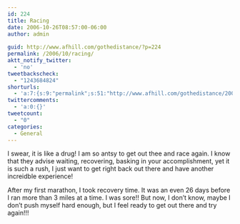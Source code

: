 ```yaml
---
id: 224
title: Racing
date: 2006-10-26T08:57:00-06:00
author: admin
  
guid: http://www.afhill.com/gothedistance/?p=224
permalink: /2006/10/racing/
aktt_notify_twitter:
  - 'no'
tweetbackscheck:
  - "1243684824"
shorturls:
  - 'a:7:{s:9:"permalink";s:51:"http://www.afhill.com/gothedistance/2006/10/racing/";s:7:"tinyurl";s:25:"http://tinyurl.com/qmkt2d";s:4:"isgd";s:17:"http://is.gd/A0FF";s:5:"bitly";s:19:"http://bit.ly/tR8Kn";s:5:"snipr";s:22:"http://snipr.com/i1w6o";s:5:"snurl";s:22:"http://snurl.com/i1w6o";s:7:"snipurl";s:24:"http://snipurl.com/i1w6o";}'
twittercomments:
  - 'a:0:{}'
tweetcount:
  - "0"
categories:
  - General
---
```

I swear, it is like a drug! I am so antsy to get out thee and race again. I know that they advise waiting, recovering, basking in your accomplishment, yet it is such a rush, I just want to get right back out there and have another increidble experience!

After my first marathon, I took recovery time. It was an even 26 days before I ran more than 3 miles at a time. I was sore!! But now, I don&#8217;t know, maybe I don&#8217;t push myself hard enough, but I feel ready to get out there and try again!!!